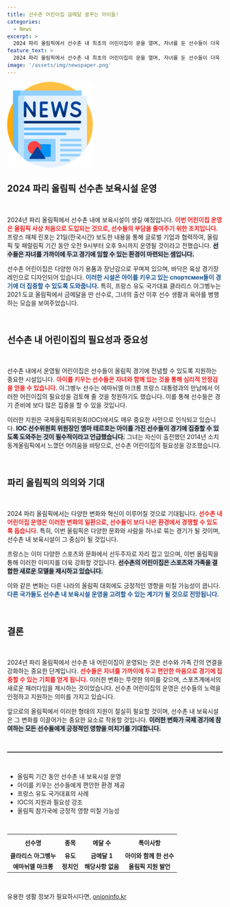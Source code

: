 ```yaml
---
title: 선수촌 어린이집 금메달 꿈꾸는 아이들!
categories:
  - News
excerpt: >
  2024 파리 올림픽에서 선수촌 내 최초의 어린이집이 문을 열며, 자녀를 둔 선수들이 더욱 편안하게 경기에 임할 수 있는 환경이 조성된다. 엄마 선수들이 마음 놓고 올림픽에 집중할 수 있는 혁신적인 변화가 기대된다!
feature_text: >
  2024 파리 올림픽에서 선수촌 내 최초의 어린이집이 문을 열며, 자녀를 둔 선수들이 더욱 편안하게 경기에 임할 수 있는 환경이 조성된다. 엄마 선수들이 마음 놓고 올림픽에 집중할 수 있는 혁신적인 변화가 기대된다!
image: '/assets/img/newspaper.png'
---
```


<p><img src="/assets/img/newspaper.png" alt="kimp 속보" /></p>

<h2 data-ke-size="size26">2024 파리 올림픽 선수촌 보육시설 운영</h2>

<p data-ke-size="size16">&nbsp;</p>

<p>2024년 파리 올림픽에서 선수촌 내에 보육시설이 생길 예정입니다. <b><span style="color: #ee2323;">이번 어린이집 운영은 올림픽 사상 처음으로 도입되는 것으로, 선수들의 부담을 줄여주기 위한 조치입니다.</span></b> 프랑스 매체 린포는 21일(한국시간) 보도한 내용을 통해 글로벌 기업과 협력하여, 올림픽 및 패럴림픽 기간 동안 오전 9시부터 오후 9시까지 운영될 것이라고 전했습니다. <b><span style="background-color: #21538527;">선수들은 자녀를 가까이에 두고 경기에 임할 수 있는 환경이 마련되는 셈입니다.</span></b></p>

<p>선수촌 어린이집은 다양한 아기 용품과 장난감으로 꾸며져 있으며, 바닥은 육상 경기장 레인으로 디자인되어 있습니다. <b><span style="color: #1a5490;">이러한 시설은 아이를 키우고 있는 спортсмен들이 경기에 더 집중할 수 있도록 도와줍니다.</span></b> 특히, 프랑스 유도 국가대표 클라리스 아그벵누는 2021 도쿄 올림픽에서 금메달을 딴 선수로, 그녀의 출산 이후 선수 생활과 육아를 병행하는 모습을 보여주었습니다.</p>

<p data-ke-size="size16">&nbsp;</p>

<h2 data-ke-size="size26">선수촌 내 어린이집의 필요성과 중요성</h2>

<p data-ke-size="size16">&nbsp;</p>

<p>선수촌 내에서 운영될 어린이집은 선수들이 올림픽 경기에 전념할 수 있도록 지원하는 중요한 시설입니다. <b><span style="color: #ee2323;">아이를 키우는 선수들은 자녀와 함께 있는 것을 통해 심리적 안정감을 얻을 수 있습니다.</span></b> 아그벵누 선수는 에마뉘엘 마크롱 프랑스 대통령과의 만남에서 이러한 어린이집의 필요성을 검토해 줄 것을 청원하기도 했습니다. 이를 통해 선수들은 경기 준비에 보다 많은 집중을 할 수 있을 것입니다.</p>

<p>이러한 지원은 국제올림픽위원회(IOC)에서도 매우 중요한 사안으로 인식되고 있습니다. <b><span style="background-color: #21538527;">IOC 선수위원회 위원장인 엠마 테르호는 아이를 가진 선수들이 경기에 집중할 수 있도록 도와주는 것이 필수적이라고 언급했습니다.</span></b> 그녀는 자신이 출전했던 2014년 소치 동계올림픽에서 느꼈던 어려움을 바탕으로, 선수촌 어린이집의 필요성을 강조했습니다.</p>

<p data-ke-size="size16">&nbsp;</p>

<h2 data-ke-size="size26">파리 올림픽의 의의와 기대</h2>

<p data-ke-size="size16">&nbsp;</p>

<p>2024 파리 올림픽에서는 다양한 변화와 혁신이 이루어질 것으로 기대됩니다. <b><span style="color: #ee2323;">선수촌 내 어린이집 운영은 이러한 변화의 일환으로, 선수들이 보다 나은 환경에서 경쟁할 수 있도록 돕습니다.</span></b> 특히, 이번 올림픽은 다양한 문화와 사람을 하나로 묶는 경기가 될 것이며, 선수촌 내 보육시설이 그 중심이 될 것입니다.</p>

<p>프랑스는 이미 다양한 스포츠와 문화에서 선두주자로 자리 잡고 있으며, 이번 올림픽을 통해 이러한 이미지를 더욱 강화할 것입니다. <b><span style="background-color: #21538527;">선수촌의 어린이집은 스포츠와 가족을 결합한 새로운 모델을 제시하고 있습니다.</span></b></p>

<p>이와 같은 변화는 다른 나라의 올림픽 대회에도 긍정적인 영향을 미칠 가능성이 큽니다. <b><span style="color: #1a5490;">다른 국가들도 선수촌 내 보육시설 운영을 고려할 수 있는 계기가 될 것으로 전망됩니다.</span></b></p>

<p data-ke-size="size16">&nbsp;</p>

<h2 data-ke-size="size26">결론</h2>

<p data-ke-size="size16">&nbsp;</p>

<p>2024년 파리 올림픽에서 선수촌 내 어린이집이 운영되는 것은 선수와 가족 간의 연결을 강화하는 중요한 단계입니다. <b><span style="color: #ee2323;">선수들은 자녀를 가까이에 두고 편안한 마음으로 경기에 집중할 수 있는 기회를 얻게 됩니다.</span></b> 이러한 변화는 뚜렷한 의미를 갖으며, 스포츠계에서의 새로운 패러다임을 제시하는 것이었습니다. 선수촌 어린이집의 운영은 선수들의 노력을 인정하고 지원하는 의미를 가지고 있습니다.</p>

<p>앞으로의 올림픽에서 이러한 형태의 지원이 절실히 필요할 것이며, 선수촌 내 보육시설은 그 변화를 이끌어가는 중요한 요소로 작용할 것입니다. <b><span style="background-color: #21538527;">이러한 변화가 국제 경기에 참여하는 모든 선수들에게 긍정적인 영향을 미치기를 기대합니다.</span></b> </p>

<p data-ke-size="size16">&nbsp;</p>

<hr style="height: 2px; background: #333; border: none;" />

<p data-ke-size="size16">&nbsp;</p>

<ul>
    <li>올림픽 기간 동안 선수촌 내 보육시설 운영</li>
    <li>아이를 키우는 선수들에게 편안한 환경 제공</li>
    <li>프랑스 유도 국가대표의 사례</li>
    <li>IOC의 지원과 필요성 강조</li>
    <li>올림픽 참가국에 긍정적 영향 미칠 가능성</li>
</ul>

<p data-ke-size="size16">&nbsp;</p>

<table style="width: 100%;">
    <tr>
        <th style="text-align: center; height: 30px;"><b>선수명</b></th>
        <th style="text-align: center; height: 30px;"><b>종목</b></th>
        <th style="text-align: center; height: 30px;"><b>메달 수</b></th>
        <th style="text-align: center; height: 30px;"><b>특이사항</b></th>
    </tr>
    <tr>
        <td style="text-align: center; height: 17px;"><b>클라리스 아그벵누</b></td>
        <td style="text-align: center; height: 17px;"><b>유도</b></td>
        <td style="text-align: center; height: 17px;"><b>금메달 1</b></td>
        <td style="text-align: center; height: 17px;"><b>아이와 함께 한 선수</b></td>
    </tr>
    <tr>
        <td style="text-align: center; height: 17px;"><b>에마뉘엘 마크롱</b></td>
        <td style="text-align: center; height: 17px;"><b>정치인</b></td>
        <td style="text-align: center; height: 17px;"><b>해당사항 없음</b></td>
        <td style="text-align: center; height: 17px;"><b>올림픽 지원 발언</b></td>
    </tr>
</table>

<p data-ke-size="size16">&nbsp;</p>
유용한 생활 정보가 필요하시다면, <a href="https://onioninfo.kr" rel="dofollow">onioninfo.kr</a>


